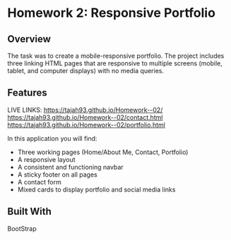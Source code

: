 # Homework 2: Responsive Portfolio

## Overview

The task was to create a mobile-responsive portfolio. The project includes three linking HTML pages that are responsive to multiple screens (mobile, tablet, and computer displays) with no media queries. 

## Features

LIVE LINKS: https://tajah93.github.io/Homework--02/
            https://tajah93.github.io/Homework--02/contact.html
            https://tajah93.github.io/Homework--02/portfolio.html

In this application you will find:

* Three working pages (Home/About Me, Contact, Portfolio)
* A responsive layout 
* A consistent and functioning navbar 
* A sticky footer on all pages 
* A contact form
* Mixed cards to display portfolio and social media links 

## Built With

BootStrap

